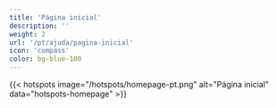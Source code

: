 ```yaml
---
title: 'Página inicial'
description: ''
weight: 2
url: '/pt/ajuda/pagina-inicial'
icon: 'compass'
color: bg-blue-100
---
```


{{< hotspots image="/hotspots/homepage-pt.png" alt="Página inicial" data="hotspots-homepage" >}}

